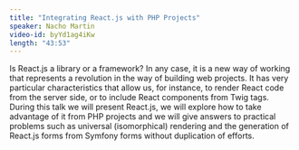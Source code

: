 ```yaml
---
title: "Integrating React.js with PHP Projects"
speaker: Nacho Martin
video-id: byYd1ag4iKw
length: "43:53"
---
```

Is React.js a library or a framework? In any case, it is a new way of working that represents a revolution in the way of building web projects. It has very particular characteristics that allow us, for instance, to render React code from the server side, or to include React components from Twig tags. During this talk we will present React.js, we will explore how to take advantage of it from PHP projects and we will give answers to practical problems such as universal (isomorphical) rendering and the generation of React.js forms from Symfony forms without duplication of efforts. 
